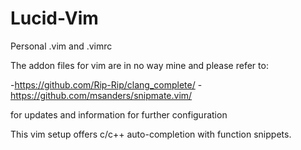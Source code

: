 Lucid-Vim
=========

Personal .vim and .vimrc

The addon files for vim are in no way mine and please refer to:

-https://github.com/Rip-Rip/clang_complete/
-https://github.com/msanders/snipmate.vim/

for updates and information for further configuration

This vim setup offers c/c++ auto-completion with function snippets.